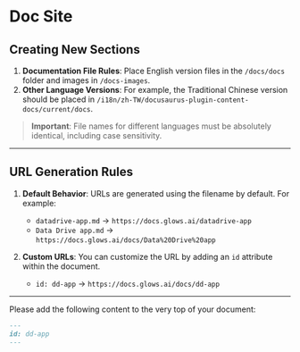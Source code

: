 # Doc Site

## Creating New Sections

1. **Documentation File Rules**: Place English version files in the `/docs/docs` folder and images in `/docs-images`.
2. **Other Language Versions**: For example, the Traditional Chinese version should be placed in `/i18n/zh-TW/docusaurus-plugin-content-docs/current/docs`.

> **Important**: File names for different languages must be absolutely identical, including case sensitivity.

-----

## URL Generation Rules

1. **Default Behavior**: URLs are generated using the filename by default. For example:

      * `datadrive-app.md` -\> `https://docs.glows.ai/datadrive-app`
      * `Data Drive app.md` -\> `https://docs.glows.ai/docs/Data%20Drive%20app`

2. **Custom URLs**: You can customize the URL by adding an `id` attribute within the document.

      * `id: dd-app` -\> `https://docs.glows.ai/docs/dd-app`

-----

Please add the following content to the very top of your document:

```markdown
---
id: dd-app
---
```
